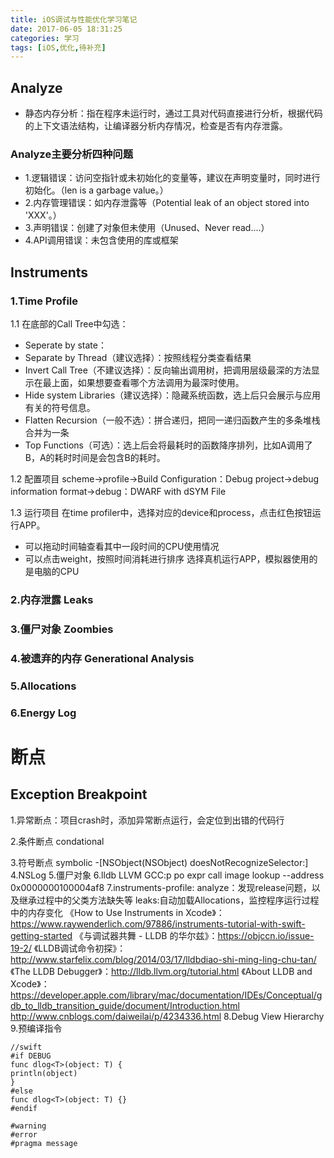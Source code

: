 ```yaml
---
title: iOS调试与性能优化学习笔记
date: 2017-06-05 18:31:25
categories: 学习
tags: [iOS,优化,待补充]
---
```


## Analyze
* 静态内存分析：指在程序未运行时，通过工具对代码直接进行分析，根据代码的上下文语法结构，让编译器分析内存情况，检查是否有内存泄露。
### Analyze主要分析四种问题
* 1.逻辑错误：访问空指针或未初始化的变量等，建议在声明变量时，同时进行初始化。（len is a garbage value。）
* 2.内存管理错误：如内存泄露等（Potential leak of an object stored into 'XXX'。）
* 3.声明错误：创建了对象但未使用（Unused、Never read....）
* 4.API调用错误：未包含使用的库或框架

## Instruments
### 1.Time Profile
1.1 在底部的Call Tree中勾选：
<!--more-->
* Seperate by state：
* Separate by Thread（建议选择）：按照线程分类查看结果
* Invert Call Tree（不建议选择）：反向输出调用树，把调用层级最深的方法显示在最上面，如果想要查看哪个方法调用为最深时使用。
* Hide system Libraries（建议选择）：隐藏系统函数，选上后只会展示与应用有关的符号信息。
* Flatten Recursion（一般不选）：拼合递归，把同一递归函数产生的多条堆栈合并为一条
* Top Functions（可选）：选上后会将最耗时的函数降序排列，比如A调用了B，A的耗时时间是会包含B的耗时。

1.2 配置项目
scheme->profile->Build Configuration：Debug
project->debug information format->debug：DWARF with dSYM File

1.3 运行项目
在time profiler中，选择对应的device和process，点击红色按钮运行APP。
* 可以拖动时间轴查看其中一段时间的CPU使用情况
* 可以点击weight，按照时间消耗进行排序
选择真机运行APP，模拟器使用的是电脑的CPU

### 2.内存泄露 Leaks

### 3.僵尸对象 Zoombies

### 4.被遗弃的内存 Generational Analysis

### 5.Allocations

### 6.Energy Log

# 断点
## Exception Breakpoint
1.异常断点：项目crash时，添加异常断点运行，会定位到出错的代码行

2.条件断点 condational

3.符号断点 symbolic  -[NSObject(NSObject) doesNotRecognizeSelector:]
4.NSLog
5.僵尸对象
6.lldb LLVM GCC:p po expr call
image lookup --address 0x0000000100004af8
7.instruments-profile:
analyze：发现release问题，以及继承过程中的父类方法缺失等
leaks:自动加载Allocations，监控程序运行过程中的内存变化
《How to Use Instruments in Xcode》： https://www.raywenderlich.com/97886/instruments-tutorial-with-swift-getting-started
《与调试器共舞 - LLDB 的华尔兹》：https://objccn.io/issue-19-2/
《LLDB调试命令初探》：http://www.starfelix.com/blog/2014/03/17/lldbdiao-shi-ming-ling-chu-tan/
《The LLDB Debugger》：http://lldb.llvm.org/tutorial.html
《About LLDB and Xcode》：https://developer.apple.com/library/mac/documentation/IDEs/Conceptual/gdb_to_lldb_transition_guide/document/Introduction.html
http://www.cnblogs.com/daiweilai/p/4234336.html
8.Debug View Hierarchy
9.预编译指令
```
//swift
#if DEBUG
func dlog<T>(object: T) {
println(object)
}
#else
func dlog<T>(object: T) {}
#endif

#warning
#error
#pragma message
```


